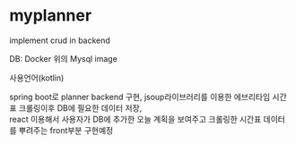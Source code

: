 # myplanner
implement crud in backend

DB: Docker 위의 Mysql image

사용언어(kotlin) 

spring boot로 planner backend 구현,
jsoup라이브러리를 이용한 에브리타임 시간표 크롤링이후 DB에 필요한 데이터 저장,  
react 이용해서 사용자가 DB에 추가한 오늘 계획을 보여주고 
크롤링한 시간표 데이터를 뿌려주는 front부분 구현예정
